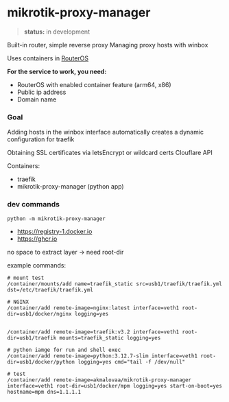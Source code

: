 # mikrotik-proxy-manager

> **status:** in development

Built-in router, simple reverse proxy
Managing proxy hosts with winbox

Uses containers in [RouterOS](https://help.mikrotik.com/docs/display/ROS/Container)

**For the service to work, you need:**
- RouterOS with enabled container feature (arm64, x86)
- Public ip address
- Domain name

### Goal

Adding hosts in the winbox interface automatically creates a dynamic configuration for traefik

Obtaining SSL certificates via letsEncrypt or wildcard certs Clouflare API

Containers:
- traefik
- mikrotik-proxy-manager (python app) 

### dev commands 

```
python -m mikrotik-proxy-manager
```

- https://registry-1.docker.io
- https://ghcr.io 

no space to extract layer -> need root-dir

example commands:
```shell
# mount test
/container/mounts/add name=traefik_static src=usb1/traefik/traefik.yml dst=/etc/traefik/traefik.yml

# NGINX
/container/add remote-image=nginx:latest interface=veth1 root-dir=usb1/docker/nginx logging=yes


/container/add remote-image=traefik:v3.2 interface=veth1 root-dir=usb1/traefik mounts=traefik_static logging=yes

# python iamge for run and shell exec
/container/add remote-image=python:3.12.7-slim interface=veth1 root-dir=usb1/docker/python logging=yes cmd="tail -f /dev/null"

# test
/container/add remote-image=akmalovaa/mikrotik-proxy-manager interface=veth1 root-dir=usb1/docker/mpm logging=yes start-on-boot=yes hostname=mpm dns=1.1.1.1
```